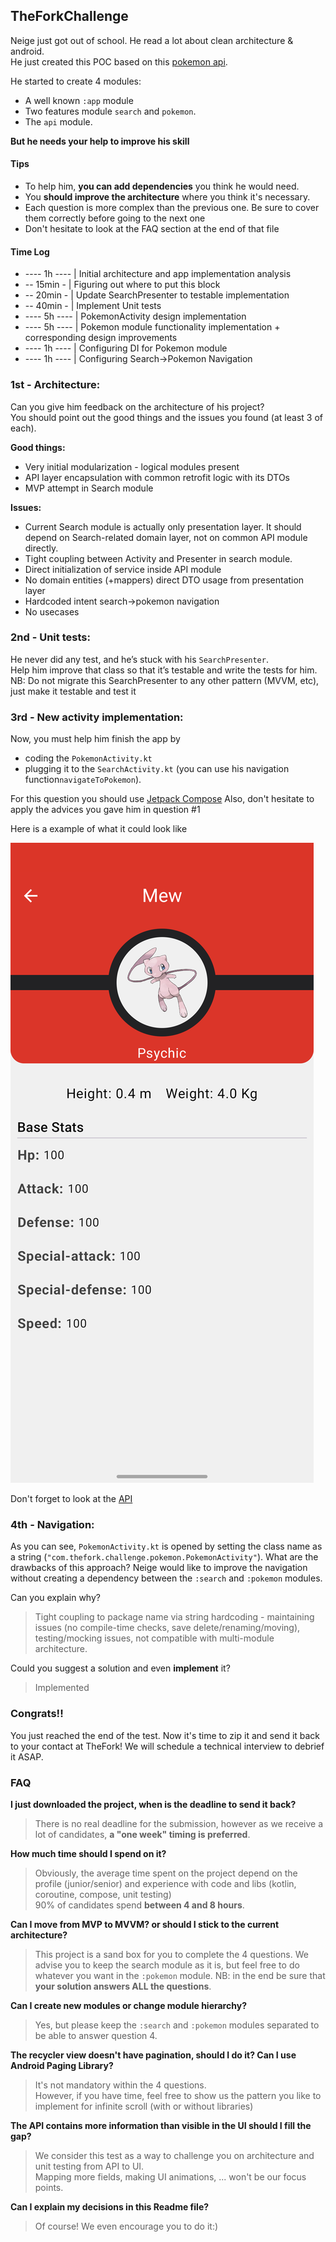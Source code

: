 ## TheForkChallenge

Neige just got out of school. He read a lot about clean architecture & android.  
He just created this POC based on this [pokemon api](https://pokeapi.co).

He started to create 4 modules:

- A well known `:app` module
- Two features module `search` and `pokemon`.
- The `api` module.

**But he needs your help to improve his skill**

#### Tips
- To help him, **you can add dependencies** you think he would need.
- You **should improve the architecture** where you think it's necessary.
- Each question is more complex than the previous one. Be sure to cover them correctly before going to the next one
- Don't hesitate to look at the FAQ section at the end of that file

#### Time Log
- ---- 1h ---- | Initial architecture and app implementation analysis
- -- 15min - | Figuring out where to put this block
- -- 20min - | Update SearchPresenter to testable implementation
- -- 40min - | Implement Unit tests
- ---- 5h ---- | PokemonActivity design implementation
- ---- 5h ---- | Pokemon module functionality implementation + corresponding design improvements
- ---- 1h ---- | Configuring DI for Pokemon module
- ---- 1h ---- | Configuring Search->Pokemon Navigation

### 1st - Architecture:

Can you give him feedback on the architecture of his project?  
You should point out the good things and the issues you found (at least 3 of each).

**Good things:**
- Very initial modularization - logical modules present
- API layer encapsulation with common retrofit logic with its DTOs
- MVP attempt in Search module

**Issues:**
- Current Search module is actually only presentation layer. It should depend on Search-related domain layer, not on common API module directly.
- Tight coupling between Activity and Presenter in search module.
- Direct initialization of service inside API module 
- No domain entities (+mappers) direct DTO usage from presentation layer 
- Hardcoded intent search->pokemon navigation
- No usecases

### 2nd - Unit tests:

He never did any test, and he’s stuck with his `SearchPresenter`.  
Help him improve that class so that it’s testable and write the tests for him.
NB: Do not migrate this SearchPresenter to any other pattern (MVVM, etc), just make it testable and test it 

### 3rd - New activity implementation:

Now, you must help him finish the app by 
- coding the `PokemonActivity.kt`
- plugging it to the `SearchActivity.kt` (you can use his navigation function`navigateToPokemon`).  

For this question you should use [Jetpack Compose](https://developer.android.com/jetpack/compose)
Also, don't hesitate to apply the advices you gave him in question #1

Here is a example of what it could look like

![Screenshot](pokemon_screen.png)

Don't forget to look at the [API](https://pokeapi.co/docs/v2)


### 4th - Navigation:

As you can see, `PokemonActivity.kt` is opened by setting the class name as a string (`"com.thefork.challenge.pokemon.PokemonActivity"`). 
What are the drawbacks of this approach? Neige would like to improve the navigation without creating a dependency between the `:search` and `:pokemon` modules.

Can you explain why?
> Tight coupling to package name via string hardcoding - maintaining issues (no compile-time checks, save delete/renaming/moving), testing/mocking issues, not compatible with multi-module architecture.

Could you suggest a solution and even **implement** it?
> Implemented

### Congrats!!

You just reached the end of the test.
Now it's time to zip it and send it back to your contact at TheFork!
We will schedule a technical interview to debrief it ASAP.

### FAQ

**I just downloaded the project, when is the deadline to send it back?**
> There is no real deadline for the submission, however as we receive a lot of candidates, **a "one week" timing is preferred**.

**How much time should I spend on it?**  
> Obviously, the average time spent on the project depend on the profile (junior/senior) and experience with code and libs (kotlin, coroutine, compose, unit testing)  
90% of candidates spend **between 4 and 8 hours**.

**Can I move from MVP to MVVM? or should I stick to the current architecture?**  
> This project is a sand box for you to complete the 4 questions.
We advise you to keep the search module as it is, but feel free to do whatever you want in the `:pokemon` module.
NB: in the end be sure that **your solution answers ALL the questions**.

**Can I create new modules or change module hierarchy?**  
> Yes, but please keep the `:search` and `:pokemon` modules separated to be able to answer question 4.

**The recycler view doesn't have pagination, should I do it? Can I use Android Paging Library?**  
> It's not mandatory within the 4 questions.  
However, if you have time, feel free to show us the pattern you like to implement for infinite scroll (with or without libraries)

**The API contains more information than visible in the UI should I fill the gap?**  
> We consider this test as a way to challenge you on architecture and unit testing from API to UI.  
Mapping more fields, making UI animations, ... won't be our focus points.

**Can I explain my decisions in this Readme file?**
> Of course! We even encourage you to do it:)